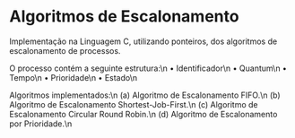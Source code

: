 # Algoritmos de Escalonamento

Implementação na Linguagem C, utilizando ponteiros, dos algoritmos de escalonamento de
processos.

O processo contém a seguinte estrutura:\n
• Identificador\n
• Quantum\n
• Tempo\n
• Prioridade\n
• Estado\n

Algoritmos implementados:\n
(a) Algoritmo de Escalonamento FIFO.\n
(b) Algoritmo de Escalonamento Shortest-Job-First.\n
(c) Algoritmo de Escalonamento Circular Round Robin.\n
(d) Algoritmo de Escalonamento por Prioridade.\n

